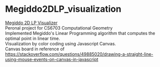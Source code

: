 # Megiddo2DLP_visualization
[Megiddo 2D LP Visualizer](https://hengningzhang.github.io/Meggido2DLP_visualization/)<br/>
Peronal project for CS6703 Computational Geometry <br/>
Implemented Megiddo's Linear Programming algorithm that computes the optimal point in linear time. <br/>
Visualization by color coding using Javascript Canvas. <br/>
Canvas board in reference of https://stackoverflow.com/questions/49885020/drawing-a-straight-line-using-mouse-events-on-canvas-in-javascript

